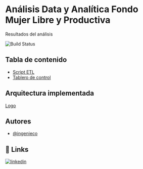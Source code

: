 # Análisis Data y Analítica Fondo Mujer Libre y Productiva

Resultados del análisis

![Build Status](https://img.shields.io/badge/python-yellow)

## Tabla de contenido

 - [Script ETL](https://github.com/Ingenieco/crc/blob/main/Respuesta_prueba.ipynb)
 - [Tablero de control](https://app.powerbi.com/view?r=eyJrIjoiMTYzMmNiYzgtMTEyZC00OTY5LWE3ZDItZDk3OGEzZGI3ZGFhIiwidCI6ImQ1MTM4OGVmLTZhYjAtNDM2My05Zjk0LWQ1NjY0NGE0NTk3MCIsImMiOjR9)

## Arquitectura implementada

[Logo]([mi_imagen.png](https://github.com/Ingenieco/prueba_fm_vc/blob/main/arquitectura_prueba_fm.png))

## Autores

- [@ingenieco](https://github.com/Ingenieco)


## 🔗 Links
[![linkedin](https://img.shields.io/badge/linkedin-0A66C2?style=for-the-badge&logo=linkedin&logoColor=white)](https://www.linkedin.com/in/ingenieco-cegu/)


